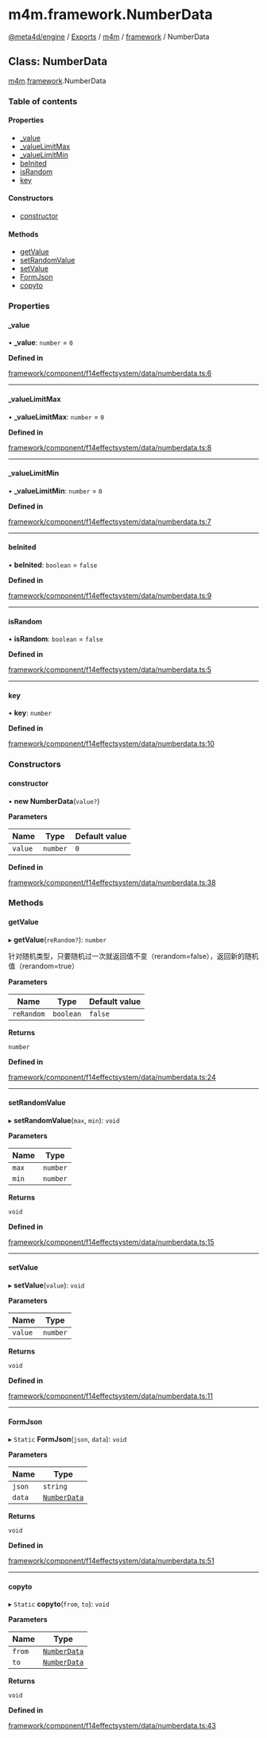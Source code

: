 # m4m.framework.NumberData

[@meta4d/engine](../) / [Exports](../modules/) / [m4m](../modules/m4m.md) / [framework](../modules/m4m.framework.md) / NumberData

## Class: NumberData

[m4m](../modules/m4m.md).[framework](../modules/m4m.framework.md).NumberData

### Table of contents

#### Properties

* [\_value](m4m.framework.NumberData.md#\_value)
* [\_valueLimitMax](m4m.framework.NumberData.md#\_valuelimitmax)
* [\_valueLimitMin](m4m.framework.NumberData.md#\_valuelimitmin)
* [beInited](m4m.framework.NumberData.md#beinited)
* [isRandom](m4m.framework.NumberData.md#israndom)
* [key](m4m.framework.NumberData.md#key)

#### Constructors

* [constructor](m4m.framework.NumberData.md#constructor)

#### Methods

* [getValue](m4m.framework.NumberData.md#getvalue)
* [setRandomValue](m4m.framework.NumberData.md#setrandomvalue)
* [setValue](m4m.framework.NumberData.md#setvalue)
* [FormJson](m4m.framework.NumberData.md#formjson)
* [copyto](m4m.framework.NumberData.md#copyto)

### Properties

#### \_value

• **\_value**: `number` = `0`

**Defined in**

[framework/component/f14effectsystem/data/numberdata.ts:6](https://github.com/meta4d-me/meta4d-engine/blob/cf6bfe6/src/framework/component/f14effectsystem/data/numberdata.ts#L6)

***

#### \_valueLimitMax

• **\_valueLimitMax**: `number` = `0`

**Defined in**

[framework/component/f14effectsystem/data/numberdata.ts:8](https://github.com/meta4d-me/meta4d-engine/blob/cf6bfe6/src/framework/component/f14effectsystem/data/numberdata.ts#L8)

***

#### \_valueLimitMin

• **\_valueLimitMin**: `number` = `0`

**Defined in**

[framework/component/f14effectsystem/data/numberdata.ts:7](https://github.com/meta4d-me/meta4d-engine/blob/cf6bfe6/src/framework/component/f14effectsystem/data/numberdata.ts#L7)

***

#### beInited

• **beInited**: `boolean` = `false`

**Defined in**

[framework/component/f14effectsystem/data/numberdata.ts:9](https://github.com/meta4d-me/meta4d-engine/blob/cf6bfe6/src/framework/component/f14effectsystem/data/numberdata.ts#L9)

***

#### isRandom

• **isRandom**: `boolean` = `false`

**Defined in**

[framework/component/f14effectsystem/data/numberdata.ts:5](https://github.com/meta4d-me/meta4d-engine/blob/cf6bfe6/src/framework/component/f14effectsystem/data/numberdata.ts#L5)

***

#### key

• **key**: `number`

**Defined in**

[framework/component/f14effectsystem/data/numberdata.ts:10](https://github.com/meta4d-me/meta4d-engine/blob/cf6bfe6/src/framework/component/f14effectsystem/data/numberdata.ts#L10)

### Constructors

#### constructor

• **new NumberData**(`value?`)

**Parameters**

| Name    | Type     | Default value |
| ------- | -------- | ------------- |
| `value` | `number` | `0`           |

**Defined in**

[framework/component/f14effectsystem/data/numberdata.ts:38](https://github.com/meta4d-me/meta4d-engine/blob/cf6bfe6/src/framework/component/f14effectsystem/data/numberdata.ts#L38)

### Methods

#### getValue

▸ **getValue**(`reRandom?`): `number`

针对随机类型，只要随机过一次就返回值不变（rerandom=false），返回新的随机值（rerandom=true）

**Parameters**

| Name       | Type      | Default value |
| ---------- | --------- | ------------- |
| `reRandom` | `boolean` | `false`       |

**Returns**

`number`

**Defined in**

[framework/component/f14effectsystem/data/numberdata.ts:24](https://github.com/meta4d-me/meta4d-engine/blob/cf6bfe6/src/framework/component/f14effectsystem/data/numberdata.ts#L24)

***

#### setRandomValue

▸ **setRandomValue**(`max`, `min`): `void`

**Parameters**

| Name  | Type     |
| ----- | -------- |
| `max` | `number` |
| `min` | `number` |

**Returns**

`void`

**Defined in**

[framework/component/f14effectsystem/data/numberdata.ts:15](https://github.com/meta4d-me/meta4d-engine/blob/cf6bfe6/src/framework/component/f14effectsystem/data/numberdata.ts#L15)

***

#### setValue

▸ **setValue**(`value`): `void`

**Parameters**

| Name    | Type     |
| ------- | -------- |
| `value` | `number` |

**Returns**

`void`

**Defined in**

[framework/component/f14effectsystem/data/numberdata.ts:11](https://github.com/meta4d-me/meta4d-engine/blob/cf6bfe6/src/framework/component/f14effectsystem/data/numberdata.ts#L11)

***

#### FormJson

▸ `Static` **FormJson**(`json`, `data`): `void`

**Parameters**

| Name   | Type                                        |
| ------ | ------------------------------------------- |
| `json` | `string`                                    |
| `data` | [`NumberData`](m4m.framework.NumberData.md) |

**Returns**

`void`

**Defined in**

[framework/component/f14effectsystem/data/numberdata.ts:51](https://github.com/meta4d-me/meta4d-engine/blob/cf6bfe6/src/framework/component/f14effectsystem/data/numberdata.ts#L51)

***

#### copyto

▸ `Static` **copyto**(`from`, `to`): `void`

**Parameters**

| Name   | Type                                        |
| ------ | ------------------------------------------- |
| `from` | [`NumberData`](m4m.framework.NumberData.md) |
| `to`   | [`NumberData`](m4m.framework.NumberData.md) |

**Returns**

`void`

**Defined in**

[framework/component/f14effectsystem/data/numberdata.ts:43](https://github.com/meta4d-me/meta4d-engine/blob/cf6bfe6/src/framework/component/f14effectsystem/data/numberdata.ts#L43)
